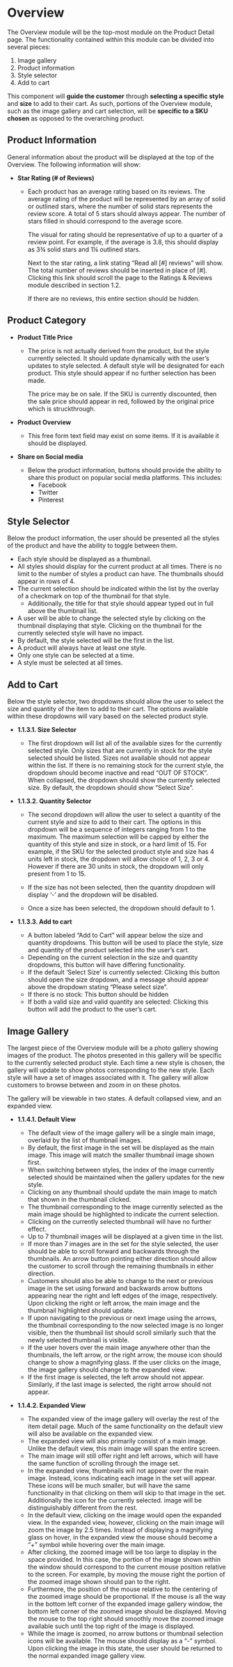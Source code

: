 # Overview

The Overview module will be the top-most module on the Product Detail page. The functionality contained within this module can be divided into several pieces:

1. Image gallery
2. Product information
3. Style selector
4. Add to cart

This component will **guide the customer** through **selecting a specific style** and **size** to add to their cart. As such, portions of the Overview module, such as the image gallery and cart selection, will be **specific to a SKU chosen** as opposed to the overarching product.

## Product Information

General information about the product will be displayed at the top of the Overview. The following information will show:

- **Star Rating (# of Reviews)**

  - Each product has an average rating based on its reviews. The average rating of the product will be represented by an array of solid or outlined stars, where the number of solid stars represents the review score. A total of 5 stars should always appear. The number of stars filled in should correspond to the average score.

    The visual for rating should be representative of up to a quarter of a review point. For example, if the average is 3.8, this should display as 3¾ solid stars and 1¼ outlined stars.

    Next to the star rating, a link stating “Read all [#] reviews” will show. The total number of reviews should be inserted in place of [#]. Clicking this link should scroll the page to the Ratings & Reviews module described in section 1.2.

    If there are no reviews, this entire section should be hidden.

## Product Category

- **Product Title Price**

  - The price is not actually derived from the product, but the style currently selected. It should update dynamically with the user’s updates to style selected. A default style will be designated for each product. This style should appear if no further selection has been made.

    The price may be on sale. If the SKU is currently discounted, then the sale price should appear in red, followed by the original price which is struckthrough.

- **Product Overview**

  - This free form text field may exist on some items. If it is available it should be displayed.

- **Share on Social media**
  - Below the product information, buttons should provide the ability to share this product on popular social media platforms. This includes:
    - Facebook
    - Twitter
    - Pinterest

## Style Selector

Below the product information, the user should be presented all the styles of the product and have the ability to toggle between them.

- Each style should be displayed as a thumbnail.
- All styles should display for the current product at all times. There is no limit to the number of styles a product can have. The thumbnails should appear in rows of 4.
- The current selection should be indicated within the list by the overlay of a checkmark on top of the thumbnail for that style.
  - Additionally, the title for that style should appear typed out in full above the thumbnail list.
- A user will be able to change the selected style by clicking on the thumbnail displaying that style. Clicking on the thumbnail for the currently selected style will have no impact.
- By default, the style selected will be the first in the list.
- A product will always have at least one style.
- Only one style can be selected at a time.
- A style must be selected at all times.

## Add to Cart

Below the style selector, two dropdowns should allow the user to select the size and quantity of the item to add to their cart. The options available within these dropdowns will vary based on the selected product style.

- **1.1.3.1. Size Selector**

  - The first dropdown will list all of the available sizes for the currently selected style.
    Only sizes that are currently in stock for the style selected should be listed. Sizes not available should not appear within the list. If there is no remaining stock for the current style, the dropdown should become inactive and read “OUT OF STOCK”.
    When collapsed, the dropdown should show the currently selected size.
    By default, the dropdown should show “Select Size”.

- **1.1.3.2. Quantity Selector**

  - The second dropdown will allow the user to select a quantity of the current style and size to add to their cart.
    The options in this dropdown will be a sequence of integers ranging from 1 to the maximum. The maximum selection will be capped by either the quantity of this style and size in stock, or a hard limit of 15. For example, if the SKU for the selected product style and size has 4 units left in stock, the dropdown will allow choice of 1, 2, 3 or 4. However if there are 30 units in stock, the dropdown will only present from 1 to 15.

  - If the size has not been selected, then the quantity dropdown will display ‘-’ and the dropdown will be disabled.
  - Once a size has been selected, the dropdown should default to 1.

- **1.1.3.3. Add to cart**
  - A button labeled “Add to Cart” will appear below the size and quantity dropdowns. This button will be used to place the style, size and quantity of the product selected into the user’s cart.
  - Depending on the current selection in the size and quantity dropdowns, this button will have differing functionality.
  - If the default ‘Select Size’ is currently selected: Clicking this button should open the size dropdown, and a message should appear above the dropdown stating “Please select size”.
  - If there is no stock: This button should be hidden
  - If both a valid size and valid quantity are selected: Clicking this button will add the product to the user’s cart.

## Image Gallery

The largest piece of the Overview module will be a photo gallery showing images of the product. The photos presented in this gallery will be specific to the currently selected product style. Each time a new style is chosen, the gallery will update to show photos corresponding to the new style. Each style will have a set of images associated with it. The gallery will allow customers to browse between and zoom in on these photos.

The gallery will be viewable in two states. A default collapsed view, and an expanded view.

- **1.1.4.1. Default View**

  - The default view of the image gallery will be a single main image, overlaid by the list of thumbnail images.
  - By default, the first image in the set will be displayed as the main image. This image will match the smaller thumbnail image shown first.
  - When switching between styles, the index of the image currently selected should be maintained when the gallery updates for the new style.
  - Clicking on any thumbnail should update the main image to match that shown in the thumbnail clicked.
  - The thumbnail corresponding to the image currently selected as the main image should be highlighted to indicate the current selection.
  - Clicking on the currently selected thumbnail will have no further effect.
  - Up to 7 thumbnail images will be displayed at a given time in the list.
  - If more than 7 images are in the set for the style selected, the user should be able to scroll forward and backwards through the thumbnails. An arrow button pointing either direction should allow the customer to scroll through the remaining thumbnails in either direction.
  - Customers should also be able to change to the next or previous image in the set using forward and backwards arrow buttons appearing near the right and left edges of the image, respectively. Upon clicking the right or left arrow, the main image and the thumbnail highlighted should update.
  - If upon navigating to the previous or next image using the arrows, the thumbnail corresponding to the now selected image is no longer visible, then the thumbnail list should scroll similarly such that the newly selected thumbnail is visible.
  - If the user hovers over the main image anywhere other than the thumbnails, the left arrow, or the right arrow, the mouse icon should change to show a magnifying glass. If the user clicks on the image, the image gallery should change to the expanded view.
  - If the first image is selected, the left arrow should not appear. Similarly, if the last image is selected, the right arrow should not appear.

- **1.1.4.2. Expanded View**
  - The expanded view of the image gallery will overlay the rest of the item detail page. Much of the same functionality on the default view will also be available on the expanded view.
  - The expanded view will also primarily consist of a main image. Unlike the default view, this main image will span the entire screen.
  - The main image will still offer right and left arrows, which will have the same function of scrolling through the image set.
  - In the expanded view, thumbnails will not appear over the main image. Instead, icons indicating each image in the set will appear. These icons will be much smaller, but will have the same functionality in that clicking on them will skip to that image in the set. Additionally the icon for the currently selected. image will be distinguishably different from the rest.
  - In the default view, clicking on the image would open the expanded view. In the expanded view, however, clicking on the main image will zoom the image by 2.5 times. Instead of displaying a magnifying glass on hover, in the expanded view the mouse should become a “+” symbol while hovering over the main image.
  - After clicking, the zoomed image will be too large to display in the space provided. In this case, the portion of the image shown within the window should correspond to the current mouse position relative to the screen. For example, by moving the mouse right the portion of the zoomed image shown should pan to the right.
  - Furthermore, the position of the mouse relative to the centering of the zoomed image should be proportional. If the mouse is all the way in the bottom left corner of the expanded image gallery window, the bottom left corner of the zoomed image should be displayed. Moving the mouse to the top right should smoothly move the zoomed image available such until the top right of the image is displayed.
  - While the image is zoomed, no arrow buttons or thumbnail selection icons will be available. The mouse should display as a “-” symbol. Upon clicking the image in this state, the user should be returned to the normal expanded image gallery view.
